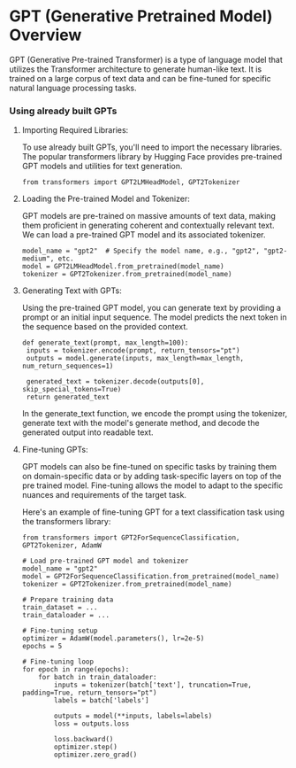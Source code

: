 # GPT (Generative Pretrained Model) Overview

GPT (Generative Pre-trained Transformer) is a type of language model that utilizes the Transformer architecture to generate human-like text. It is trained on a large corpus of text data and can be fine-tuned for specific natural language processing tasks. 

### Using already built GPTs
1. Importing Required Libraries:
   
   To use already built GPTs, you'll need to import the necessary libraries. The popular transformers library by Hugging Face provides pre-trained
   GPT models and utilities for text generation.
   ```
   from transformers import GPT2LMHeadModel, GPT2Tokenizer
   ```

3. Loading the Pre-trained Model and Tokenizer:

   GPT models are pre-trained on massive amounts of text data, making them proficient in generating coherent and contextually relevant text. We can
   load a pre-trained GPT model and its associated tokenizer.

   ```
   model_name = "gpt2"  # Specify the model name, e.g., "gpt2", "gpt2-medium", etc.
   model = GPT2LMHeadModel.from_pretrained(model_name)
   tokenizer = GPT2Tokenizer.from_pretrained(model_name)
   ```
4. Generating Text with GPTs:
   
   Using the pre-trained GPT model, you can generate text by providing a prompt or an initial input sequence. The model predicts the next token in
   the sequence based on the provided context.
   ```
   def generate_text(prompt, max_length=100):
    inputs = tokenizer.encode(prompt, return_tensors="pt")
    outputs = model.generate(inputs, max_length=max_length, num_return_sequences=1)

    generated_text = tokenizer.decode(outputs[0], skip_special_tokens=True)
    return generated_text
   ```

   In the generate_text function, we encode the prompt using the tokenizer, generate text with the model's generate method, and decode the generated
   output into readable text.

5. Fine-tuning GPTs:

   GPT models can also be fine-tuned on specific tasks by training them on domain-specific data or by adding task-specific layers on top of the pre
   trained model. Fine-tuning allows the model to adapt to the specific nuances and requirements of the target task.

   Here's an example of fine-tuning GPT for a text classification task using the transformers library:

   ```
   from transformers import GPT2ForSequenceClassification, GPT2Tokenizer, AdamW

   # Load pre-trained GPT model and tokenizer
   model_name = "gpt2"
   model = GPT2ForSequenceClassification.from_pretrained(model_name)
   tokenizer = GPT2Tokenizer.from_pretrained(model_name)
   
   # Prepare training data
   train_dataset = ...
   train_dataloader = ...
   
   # Fine-tuning setup
   optimizer = AdamW(model.parameters(), lr=2e-5)
   epochs = 5
   
   # Fine-tuning loop
   for epoch in range(epochs):
       for batch in train_dataloader:
           inputs = tokenizer(batch['text'], truncation=True, padding=True, return_tensors="pt")
           labels = batch['labels']
   
           outputs = model(**inputs, labels=labels)
           loss = outputs.loss
   
           loss.backward()
           optimizer.step()
           optimizer.zero_grad()
   ```

